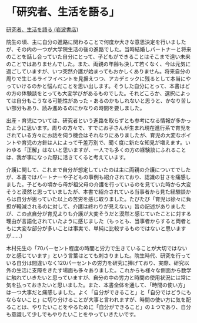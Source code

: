 # 「研究者、生活を語る」

[研究者、生活を語る (岩波書店)](https://www.iwanami.co.jp/book/b652391.html)

院生の頃、主に自分の進路に関わることで何度か大きな意思決定を行いましたが、その内の一つが大学院生活の後の進路でした。当時結婚しパートナーと将来のことを話し合っていた自分にとって、子どもができることはそこまで遠い未来のことではありませんでした。また、両親の年齢も決して若くなく、今は元気に過ごしていますが、いつ突然介護が始まってもおかしくありません。将来自分の周りで生じるライフイベントを見据えつつ、アカデミックに残るとして本当にやっていけるのかと悩んだことを思い出します。そうした自分にとって、本書はどの方の体験談をとっても大変学びがあるものでした。それどころか、選択によっては自分もこうなる可能性があった・あるのかもしれないと思うと、かなり苦しい部分もあり、読み進めるのにかなりの時間を要しました。

出産・育児については、研究者という進路を取らずとも参考になる情報が多かったように思います。周りの方々で、すでにお子さんが生まれ現在進行系で育児をされている方々にお話を伺う機会はそれなりにありましたが、育児の大変なポイントや育児の方針は人によって千差万別で、聞く度に新たな知見が増えます。いわゆる「正解」はないと思いますが、一人でも多くの方の経験談にふれることは、我が事になった際に活きてくると考えています。

介護に関して、これまで自分が想定していたのは主に両親の介護についてでしたが、本書ではパートナーや子どもの事例も紹介されており、認識の甘さを痛感しました。子どもの頃から母が祖父母の介護を行っているのを見ていた時から大変そうと漠然と思っていましたが、本書で紹介されている当事者から見た経験談からは自分が思っていた以上の苦労を感じ取りました。たびたび「育児は徐々に負担が軽減されるのに対して、介護は終わりが見えない」旨の記述がありましたが、この点自分が育児よりも介護が大変そうだと漠然と感じていたことに対する理由が言語化されていたように感じました（もっとも、当事者からすると両者ともに大変な部分が多いことは事実で、単純に比較するものではないと思いますが……）

木村先生の「70パーセント程度の時間と労力で生きていることが大切ではないかと感じています」という言葉はとても刺さりました。院生時代、研究を行っている自分は間違いなく120パーセントの労力を研究に捧げており、実際、研究以外の生活に支障をきたす場面も多々ありました。これからも様々な側面から数学に触れていきたいと思っていますが、自分の中の労力と時間の使用状況には常に気を払っておきたいと思いました。また、本書全体を通して、「時間の使い方」は一つ大事だと痛感しました。よく「自分ができること」と「自分ではどうにもならないこと」に切り分けることが大事と言われますが、時間の使い方に気を配ることは、やりたいことをやるために「自分ができること」の１つであり、自分も意識して少しでもやりたいことをやっていきたいです。